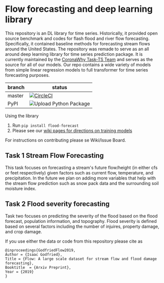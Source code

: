# Flow forecasting and deep learning library
This repository is an DL library for time series. Historically, it provided open source benchmark and codes for flash flood and river flow forecasting. Specifically, it contained baseline methods for forecasting stream flows around the United States. The repository was remade to serve as an all around deep learning library for time series prediction package. It is currently maintained by the [CoronaWhy Task-TS Team](https://github.com/CoronaWhy/task-ts/wiki) and serves as the source for all of our models. Our repo contains a wide variety of models from simple linear regression models to full transformer for time series forecasting purposes.

| branch  | status                                                                                                                                                                                                            |
| ---     | ---                                                                                                                                                                                                               |
| master  | [![CircleCI](https://circleci.com/gh/AIStream-Peelout/flow-forecast.svg?style=svg&circle-token=f7be0a4863710165969ba0903fa471f08a347df1)](https://circleci.com/gh/AIStream-Peelout/flow-forecast)                 |
| PyPI | ![Upload Python Package](https://github.com/AIStream-Peelout/flow-forecast/workflows/Upload%20Python%20Package/badge.svg)

Using the library
1. Run `pip install flood-forecast`
2. Please see our [wiki pages for directions on training models](https://github.com/AIStream-Peelout/flow-forecast/wiki/Training-models)

For instructions on contributing please se Wiki/Issue Board.

## Task 1 Stream Flow Forecasting 
This task focuses on forecasting a stream's future flow/height (in either cfs or feet respectively) given factors such as current flow, temperature, and precipitation. In the future we plan on adding more variables that help with the stream flow prediction such as snow pack data and the surrounding soil moisture index. 

## Task 2 Flood severity forecasting
Task two focuses on predicting the severity of the flood based on the flood forecast, population information, and topography. Flood severity is defined based on several factors including the number of injuires, property damage, and crop damage.

If you use either the data or code from this repository please cite as
```
@inproceedings{GodfriedFlow2019,
Author = {Isaac Godfried},
Title = {Flow: A large scale dataset for stream flow and flood damage forecasting},
Booktitle  = {Arxiv Preprint},
Year = {2019}
}
```
 

